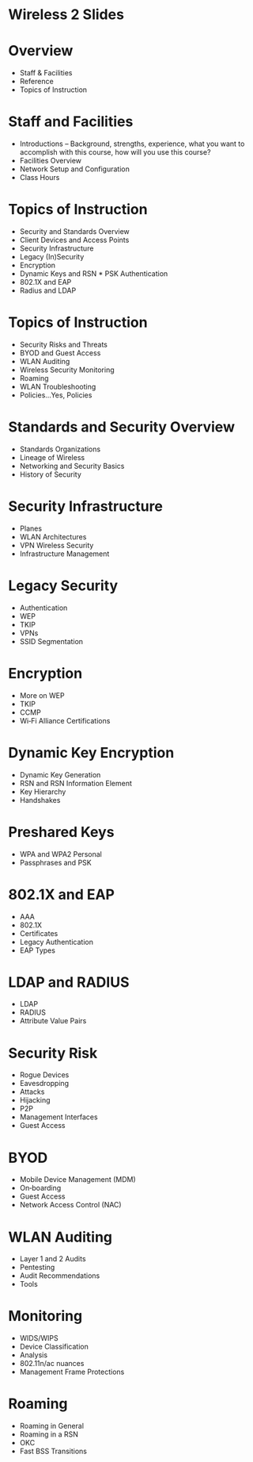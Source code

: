 # Wireless 2 Slides


# Overview
 *  Staff & Facilities
 *  Reference
 *  Topics of Instruction

# Staff and Facilities
 *  Introductions
    – Background, strengths, experience, what you want to accomplish with this course, how will you use this course?
 *  Facilities Overview
 *  Network Setup and Configuration
 *  Class Hours

# Topics of Instruction
 *  Security and Standards Overview 
 *  Client Devices and Access Points 
 *  Security Infrastructure
 *  Legacy (In)Security
 *  Encryption
 *  Dynamic Keys and RSN  *  PSK Authentication
 *  802.1X and EAP
 *  Radius and LDAP

# Topics of Instruction
 *  Security Risks and Threats
 *  BYOD and Guest Access
 *  WLAN Auditing
 *  Wireless Security Monitoring
 *  Roaming
 *  WLAN Troubleshooting
 *  Policies...Yes, Policies

# Standards and Security Overview
 *  Standards Organizations
 *  Lineage of Wireless
 *  Networking and Security Basics
 *  History of Security

# Security Infrastructure
 *  Planes
 *  WLAN Architectures
 *  VPN Wireless Security
 *  Infrastructure Management

# Legacy Security
 *  Authentication 
 *  WEP
 *  TKIP
 *  VPNs
 *  SSID Segmentation
 
# Encryption
 *  More on WEP
 *  TKIP
 *  CCMP
 *  Wi‐Fi Alliance Certifications

# Dynamic Key Encryption
 *  Dynamic Key Generation
 *  RSN and RSN Information Element 
 *  Key Hierarchy
 *  Handshakes

# Preshared Keys
 *  WPA and WPA2 Personal
 *  Passphrases and PSK

# 802.1X and EAP
 *  AAA
 *  802.1X
 *  Certificates
 *  Legacy Authentication 
 *  EAP Types

# LDAP and RADIUS
 *  LDAP
 *  RADIUS
 *  Attribute Value Pairs

# Security Risk
 *  Rogue Devices 
 *  Eavesdropping 
 *  Attacks
 *  Hijacking
 *  P2P
 *  Management Interfaces 
 *  Guest Access

# BYOD
 *  Mobile Device Management (MDM) 
 *  On‐boarding
 *  Guest Access
 *  Network Access Control (NAC)

# WLAN Auditing
 *  Layer 1 and 2 Audits
 *  Pentesting
 *  Audit Recommendations 
 *  Tools

# Monitoring
 *  WIDS/WIPS
 *  Device Classification
 *  Analysis
 *  802.11n/ac nuances
 *  Management Frame Protections

# Roaming
 *  Roaming in General
 *  Roaming in a RSN
 *  OKC
 *  Fast BSS Transitions
